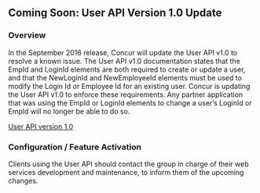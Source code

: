 

## **Coming Soon:** User API Version 1.0 Update

### Overview
In the September 2016 release, Concur will update the User API v1.0 to resolve a known issue. The User API v1.0 documentation states that the EmpId and LoginId elements are both required to create or update a user, and that the NewLoginId and NewEmployeeId elements must be used to modify the Login Id or Employee Id for an existing user. Concur is updating the User API v1.0 to enforce these requirements. Any partner application that was using the EmpId or LoginId elements to change a user’s LoginId or EmpId will no longer be able to do so.  

[User API version 1.0](https://developer.concur.com/api-reference/user/)

### Configuration / Feature Activation
Clients using the User API should contact the group in charge of their web services development and maintenance, to inform them of the upcoming changes.
